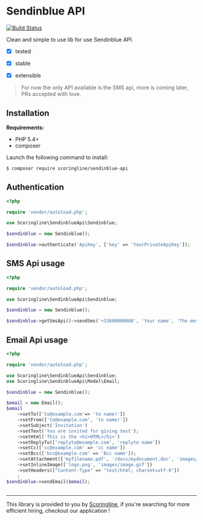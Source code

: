 Sendinblue API
==============

[![Build Status](https://travis-ci.org/ScoringLine/SendinblueApi.svg?branch=master)](https://travis-ci.org/ScoringLine/SendinblueApi)

Clean and simple to use lib for use Sendinblue API.

- [x] tested
- [x] stable
- [x] extensible


> For now the only API available is the SMS api, more is coming later, PRs accepted with love.

Installation
------------

**Requirements:**

* PHP 5.4+
* composer

Launch the following command to install:

```bash
$ composer require scoringline/sendinblue-api
```

Authentication
--------------

```php
<?php

require 'vendor/autoload.php';

use Scoringline\SendinblueApi\Sendinblue;

$sendinblue = new Sendinblue();

$sendinblue->authenticate('ApiKey', ['key' => 'YourPrivateApiKey']);
```


SMS Api usage
-------------

```php
<?php

require 'vendor/autoload.php';

use Scoringline\SendinblueApi\Sendinblue;

$sendinblue = new Sendinblue();

$sendinblue->getSmsApi()->sendSms('+33600000000', 'Your name', 'The message you want to send');
```

Email Api usage
-------------
```php
<?php

require 'vendor/autoload.php';

use Scoringline\SendinblueApi\Sendinblue;
use Scoringline\SendinblueApi\Model\Email;

$sendinblue = new Sendinblue();

$email = new Email();
$email
    ->setTo(['to@example.com'=> 'to name!'])
    ->setFrom(['to@example.com', 'to name!'])
    ->setSubject('Invitation')
    ->setText('You are invited for giving test');
    ->setHtml('This is the <h1>HTML</h1>')
    ->setReplyTo(['replyto@example.com', 'replyto name'])
    ->setCc(['cc@example.com' => 'cc name'])
    ->setBcc(['bcc@example.com' => 'Bcc name']);
    ->setAttachment(['myfilename.pdf', '/docs/mydocument.doc', 'images/image.gif'])
    ->setInlineImage(['logo.png', 'images/image.gif'])
    ->setHeaders(["Content-Type" => "text/html; charset=utf-8"])
    ;
$sendinblue->sendEmail($email);    
    
```

----------------------------------------------------------------

This library is provided to you by [Scoringline](http://en.scoringline.com), if you're searching for more efficient hiring, checkout our application !
